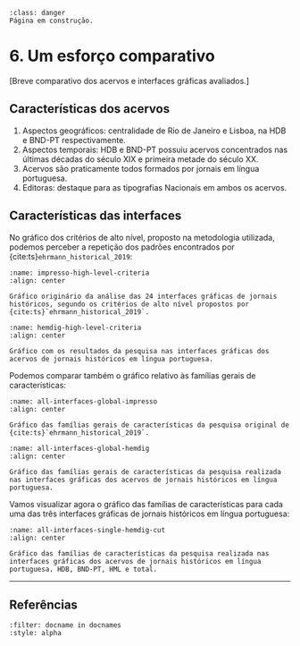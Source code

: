 ```{admonition} Atenção
:class: danger
Página em construção.
```

# 6. Um esforço comparativo

[Breve comparativo dos acervos e interfaces gráficas avaliados.]

## Características dos acervos

1. Aspectos geográficos: centralidade de Rio de Janeiro e Lisboa, na HDB e BND-PT respectivamente.
2. Aspectos temporais: HDB e BND-PT possuiu acervos concentrados nas últimas décadas do século XIX e primeira metade do século XX.
3. Acervos são praticamente todos formados por jornais em língua portuguesa.
4. Editoras: destaque para as tipografias Nacionais em ambos os acervos.

## Características das interfaces

No gráfico dos critérios de alto nível, proposto na metodologia utilizada, podemos perceber a repetição dos padrões encontrados por {cite:ts}`ehrmann_historical_2019`:

```{figure} ../../assets/images/high-level-criteria_impresso.png
:name: impresso-high-level-criteria
:align: center

Gráfico originário da análise das 24 interfaces gráficas de jornais históricos, segundo os critérios de alto nível propostos por {cite:ts}`ehrmann_historical_2019`.
```

```{figure} ./../capitulo5/charts/high-level-criteria.png
:name: hemdig-high-level-criteria
:align: center

Gráfico com os resultados da pesquisa nas interfaces gráficas dos acervos de jornais históricos em língua portuguesa.
```

Podemos comparar também o gráfico relativo às famílias gerais de características:

```{figure} ../../assets/images/all-interfaces-global-impresso.png
:name: all-interfaces-global-impresso
:align: center

Gráfico das famílias gerais de características da pesquisa original de {cite:ts}`ehrmann_historical_2019`.
```

```{figure} ./../capitulo5/charts/all-interfaces-global.png
:name: all-interfaces-global-hemdig
:align: center

Gráfico das famílias gerais de características da pesquisa realizada nas interfaces gráficas dos acervos de jornais históricos em língua portuguesa.
```

Vamos visualizar agora o gráfico das famílias de características para cada uma das três interfaces gráficas de jornais históricos em língua portuguesa:

```{figure} ../../assets/images/all-interfaces-single-hemdig-cut.png
:name: all-interfaces-single-hemdig-cut
:align: center

Gráfico das famílias de características da pesquisa realizada nas interfaces gráficas dos acervos de jornais históricos em língua portuguesa. HDB, BND-PT, HML e total.
```

---

## Referências

```{bibliography}
:filter: docname in docnames
:style: alpha
```